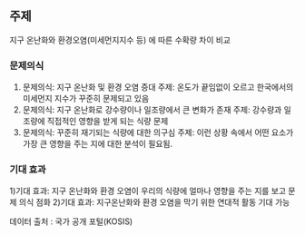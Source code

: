 ## 주제 
지구 온난화와 환경오염(미세먼지지수 등) 에 따른 수확량 차이 비교

### 문제의식
1. 문제의식: 지구 온난화 및 환경 오염 증대
주제: 온도가 끝임없이 오르고 한국에서의 미세먼지 지수가 꾸준히 문제되고 있음
2. 문제의식: 지구 온난화로 강수량이나 일조량에서 큰 변화가 존재
주제: 강수량과 일조량에 직접적인 영향을 받게 되는 식량 문제
3. 문제의식: 꾸준히 재기되는 식량에 대한 의구심
주제: 이런 상황 속에서 어떤 요소가 가장 큰 영향을 주는 지에 대한 분석이 필요됨.

### 기대 효과
1)기대 효과: 지구 온난화와 환경 오염이 우리의 식량에 얼마나 영향을 주는 지를 보고 문제 의식 점화
2)기대 효과: 지구온난화와 환경 오염을 막기 위한 연대적 활동 기대 가능


데이터 출처 : 국가 공개 포털(KOSIS)
